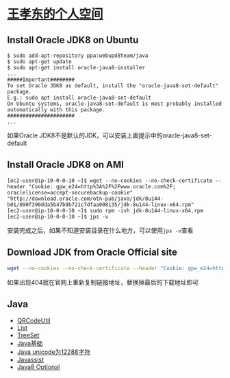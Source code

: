 # [王孝东的个人空间](https://scm-git.github.io/)

## Install Oracle JDK8 on Ubuntu
```
$ sudo add-apt-repository ppa:webupd8team/java
$ sudo apt-get update
$ sudo apt-get install oracle-java8-installer
...
#####Important########
To set Oracle JDK8 as default, install the "oracle-java8-set-default" package.
E.g.: sudo apt install oracle-java8-set-default
On Ubuntu systems, oracle-java8-set-default is most probably installed
automatically with this package.
######################
...
```
如果Oracle JDK8不是默认的JDK，可以安装上面提示中的oracle-java8-set-default

## Install Oracle JDK8 on AMI
```
[ec2-user@ip-10-0-0-10 ~]$ wget --no-cookies --no-check-certificate --header "Cookie: gpw_e24=http%3A%2F%2Fwww.oracle.com%2F; oraclelicense=accept-securebackup-cookie" "http://download.oracle.com/otn-pub/java/jdk/8u144-b01/090f390dda5b47b9b721c7dfaa008135/jdk-8u144-linux-x64.rpm"
[ec2-user@ip-10-0-0-10 ~]$ sudo rpm -ivh jdk-8u144-linux-x64.rpm
[ec2-user@ip-10-0-0-10 ~]$ jps -v
```
安装完成之后，如果不知道安装目录在什么地方，可以使用`jps -v`查看

## Download JDK from Oracle Official site
```bash
wget --no-cookies --no-check-certificate --header "Cookie: gpw_e24=http%3A%2F%2Fwww.oracle.com%2F; oraclelicense=accept-securebackup-cookie" "http://download.oracle.com/otn-pub/java/jdk/8u151-b12/e758a0de34e24606bca991d704f6dcbf/jdk-8u151-linux-x64.tar.gz
```
如果出现404就在官网上重新复制链接地址，替换掉最后的下载地址即可

## Java
* [QRCodeUtil](./QRCode/QRCode.md)
* [List](./java-List.md)
* [TreeSet](./java-TreeSet.md)
* [Java基础](./interview.md)
* [Java unicode为12288字符](./Unicode_12288.md)
* [Javassist](https://www.ibm.com/developerworks/cn/java/j-dyn0916/)
* [Java8 Optional](http://www.importnew.com/22060.html)